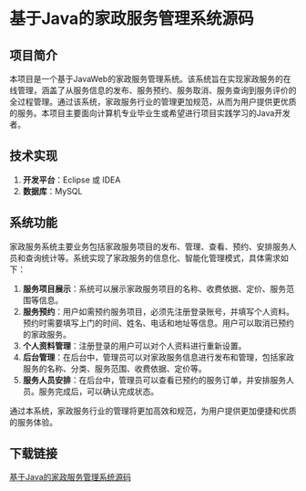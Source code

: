 # 基于Java的家政服务管理系统源码

## 项目简介

本项目是一个基于JavaWeb的家政服务管理系统。该系统旨在实现家政服务的在线管理，涵盖了从服务信息的发布、服务预约、服务取消、服务查询到服务评价的全过程管理。通过该系统，家政服务行业的管理更加规范，从而为用户提供更优质的服务。本项目主要面向计算机专业毕业生或希望进行项目实践学习的Java开发者。

## 技术实现

1. **开发平台**：Eclipse 或 IDEA
2. **数据库**：MySQL

## 系统功能

家政服务系统主要业务包括家政服务项目的发布、管理、查看、预约、安排服务人员和查询统计等。系统实现了家政服务的信息化、智能化管理模式，具体需求如下：

1. **服务项目展示**：系统可以展示家政服务项目的名称、收费依据、定价、服务范围等信息。
2. **服务预约**：用户如需预约服务项目，必须先注册登录账号，并填写个人资料。预约时需要填写上门的时间、姓名、电话和地址等信息。用户可以取消已预约的家政服务。
3. **个人资料管理**：注册登录的用户可以对个人资料进行重新设置。
4. **后台管理**：在后台中，管理员可以对家政服务信息进行发布和管理，包括家政服务的名称、分类、服务范围、收费依据、定价等。
5. **服务人员安排**：在后台中，管理员可以查看已预约的服务订单，并安排服务人员。服务完成后，可以确认完成状态。

通过本系统，家政服务行业的管理将更加高效和规范，为用户提供更加便捷和优质的服务体验。

## 下载链接

[基于Java的家政服务管理系统源码](https://pan.quark.cn/s/0817ed9ccbe2)